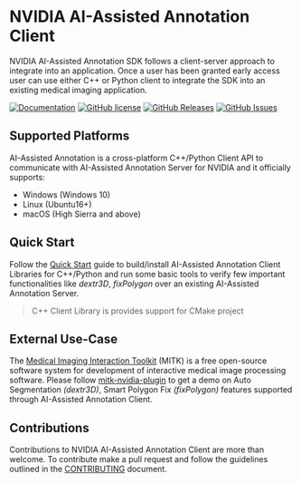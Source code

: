 # NVIDIA AI-Assisted Annotation Client
NVIDIA AI-Assisted Annotation SDK follows a client-server approach to integrate into an application.  Once a user has been granted early access user can use either C++ or Python client to integrate the SDK into an existing medical imaging application.

[![Documentation](https://img.shields.io/badge/NVIDIA-documentation-brightgreen.svg)](https://docs.nvidia.com/deeplearning/sdk/ai-assisted-annotation-client-guide)
[![GitHub license](https://img.shields.io/badge/license-BSD3-blue.svg)](/LICENSE)
[![GitHub Releases](https://img.shields.io/github/release/NVIDIA/ai-assisted-annotation-client.svg)](https://github.com/NVIDIA/ai-assisted-annotation-client/releases)
[![GitHub Issues](https://img.shields.io/github/issues/NVIDIA/ai-assisted-annotation-client.svg)](/issues)

## Supported Platforms
AI-Assisted Annotation is a cross-platform C++/Python Client API to communicate with AI-Assisted Annotation Server for NVIDIA and it officially supports:
 - Windows (Windows 10)
 - Linux (Ubuntu16+)
 - macOS (High Sierra and above)

## Quick Start
Follow the [Quick Start](https://docs.nvidia.com/deeplearning/sdk/ai-assisted-annotation-client-guide/quickstart.html) guide to build/install AI-Assisted Annotation Client Libraries for C++/Python and run some basic tools to verify few important functionalities like *dextr3D*, *fixPolygon* over an existing AI-Assisted Annotation Server.

>C++ Client Library is provides support for CMake project

## External Use-Case
The [Medical Imaging Interaction Toolkit](http://mitk.org/wiki/MITK) (MITK) is a free open-source software system for development of interactive medical image processing software.
Please follow [mitk-nvidia-plugin](https://github.com/NVIDIA/mitk-nvidia-plugin) to get a demo on Auto Segmentation *(dextr3D)*, Smart Polygon Fix *(fixPolygon)* features supported through AI-Assisted Annotation Client.

## Contributions
Contributions to NVIDIA AI-Assisted Annotation Client are more than welcome. To contribute make a pull request and follow the guidelines outlined in the [CONTRIBUTING](/CONTRIBUTING.md) document.
